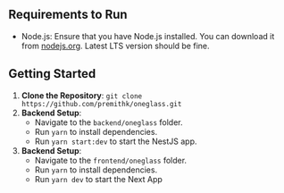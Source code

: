 ## Requirements to Run

- Node.js: Ensure that you have Node.js installed. You can download it from [nodejs.org](https://nodejs.org/). Latest LTS version should be fine.

## Getting Started

1. **Clone the Repository**: `git clone https://github.com/premithk/oneglass.git`
2. **Backend Setup**:
    - Navigate to the `backend/oneglass` folder.
    - Run `yarn` to install dependencies.
    - Run `yarn start:dev` to start the NestJS app.
3. **Backend Setup**:
    - Navigate to the `frontend/oneglass` folder.
    - Run `yarn` to install dependencies.
    - Run `yarn dev` to start the Next App

